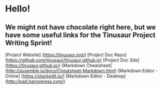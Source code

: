 # Hello! 
## We might not have chocolate right here, but we have some useful links for the Tinusaur Project Writing Sprint!
[Project Website] (https://tinusaur.org/)
[Project Doc Repo] (https://github.com/tinusaur/tinusaur.github.io)
[Project Doc Site] (https://tinusaur.github.io/)
[Markdown Cheatsheet] (http://assemble.io/docs/Cheatsheet-Markdown.html)
[Markdown Editor - Online] (https://stackedit.io/)
[Markdown Editor - Desktop] (http://pad.haroopress.com/)
